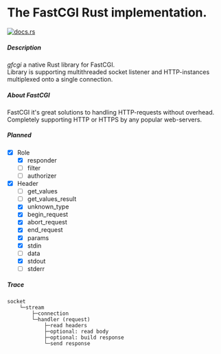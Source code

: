 # The FastCGI Rust implementation.

[![docs.rs](https://docs.rs/gfcgi/badge.svg)](https://docs.rs/gfcgi)

##### Description
*gfcgi* a native Rust library for FastCGI.  
Library is supporting multithreaded socket listener and HTTP-instances multiplexed onto a single connection.

##### About FastCGI
FastCGI it's great solutions to handling HTTP-requests without overhead. Completely supporting HTTP or HTTPS by any popular web-servers.

##### Planned
- [x] Role
  - [x] responder
  - [ ] filter
  - [ ] authorizer
- [x] Header
  - [ ] get_values
  - [ ] get_values_result
  - [x] unknown_type
  - [x] begin_request
  - [x] abort_request
  - [x] end_request
  - [x] params
  - [x] stdin
  - [ ] data
  - [x] stdout
  - [ ] stderr

##### Trace
    socket
        └─stream
            ├─connection
            └─handler (request)
                ├─read headers
                ├─optional: read body
                ├─optional: build response
                └─send response